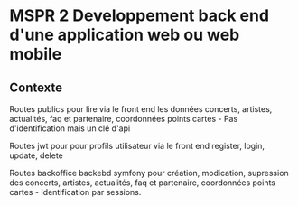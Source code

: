 # MSPR 2 Developpement back end d'une application web ou web mobile

## Contexte 

Routes publics pour lire via le front end les données concerts, artistes, actualités, faq et partenaire, coordonnées points cartes - Pas d'identification mais un clé d'api

Routes jwt pour pour profils utilisateur via le front end register, login, update, delete

Routes backoffice backebd symfony pour création, modication, supression des concerts, artistes, actualités, faq et partenaire, coordonnées points cartes - Identification par sessions.



